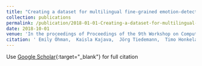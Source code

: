 ```yaml
---
title: "Creating a dataset for multilingual fine-grained emotion-detection using gamification-based annotation"
collection: publications
permalink: /publication/2018-01-01-Creating-a-dataset-for-multilingual-fine-grained-emotion-detection-using-gamification-based-annotation
date: 2018-10-01
venue: 'In the proceedings of Proceedings of the 9th Workshop on Computational Approaches to Subjectivity, Sentiment and Social Media Analysis at EMNLP 2018'
citation: ' Emily Öhman,  Kaisla Kajava,  Jörg Tiedemann,  Timo Honkela. Creating a dataset for multilingual fine-grained emotion-detection using gamification-based annotation.  In the proceedings of Proceedings of the 9th Workshop on Computational Approaches to Subjectivity, Sentiment and Social Media Analysis at EMNLP 2018, 2018.'
---
```

Use [Google Scholar](https://scholar.google.com/scholar?q=Creating+a+dataset+for+multilingual+fine+grained+emotion+detection+using+gamification+based+annotation){:target="_blank"} for full citation